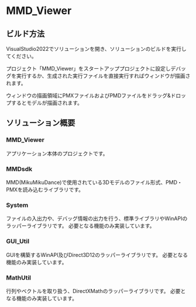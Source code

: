 # MMD_Viewer
## ビルド方法
VisualStudio2022でソリューションを開き、ソリューションのビルドを実行してください。

プロジェクト「MMD_Viewer」をスタートアッププロジェクトに設定しデバッグを実行するか、生成された実行ファイルを直接実行すればウィンドウが描画されます。

ウィンドウの描画領域にPMXファイルおよびPMDファイルをドラッグ&ドロップするとモデルが描画されます。

## ソリューション概要
### MMD_Viewer
アプリケーション本体のプロジェクトです。

### MMDsdk
MMD(MikuMikuDance)で使用されている3Dモデルのファイル形式、PMD・PMXを読み込むライブラリです。

### System
ファイルの入出力や、デバッグ情報の出力を行う、標準ライブラリやWinAPIのラッパーライブラリです。
必要となる機能のみ実装しています。

### GUI_Util
GUIを構築するWinAPI及びDirect3D12のラッパーライブラリです。
必要となる機能のみ実装しています。

### MathUtil
行列やベクトルを取り扱う、DirectXMathのラッパーライブラリです。
必要となる機能のみ実装しています。
